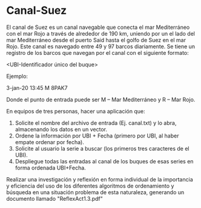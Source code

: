 # Canal-Suez

El canal de Suez es un canal navegable que conecta el mar Mediterráneo con el mar Rojo a través de alrededor de 190 km, uniendo por un el lado del mar Mediterráneo desde el puerto Said hasta el golfo de Suez en el mar Rojo. Este canal es navegado entre 49 y 97 barcos diariamente. Se tiene un registro de los barcos que navegan por el canal con el siguiente formato:

<fecha> <hora> <punto-entrada> <UBI-Identificador único del buque>

Ejemplo:

3-jan-20 13:45 M 8PAK7

Donde el punto de entrada puede ser M – Mar Mediterráneo y R – Mar Rojo.

En equipos de tres personas, hacer una aplicación que:

1. Solicite el nombre del archivo de entrada (Ej. canal.txt) y lo abra, almacenando los datos en un vector.
2. Ordene la información por UBI + Fecha (primero por UBI, al haber empate ordenar por fecha).
3. Solicite al usuario la serie a buscar (los primeros tres caracteres de el UBI).
4. Despliegue todas las entradas al canal de los buques de esas series en forma ordenada UBI+Fecha.

Realizar una investigación y reflexión en forma individual de la importancia y eficiencia del uso de los diferentes algoritmos de ordenamiento y búsqueda en una situación problema de esta naturaleza, generando un documento llamado "ReflexAct1.3.pdf"

